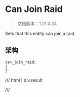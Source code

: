 # Can Join Raid

> 文档版本：1.21.0.24

Sets that this entity can join a raid.

## 架构

```mcschema
can_join_raid:
{
}

```

/// html | div.result

///

